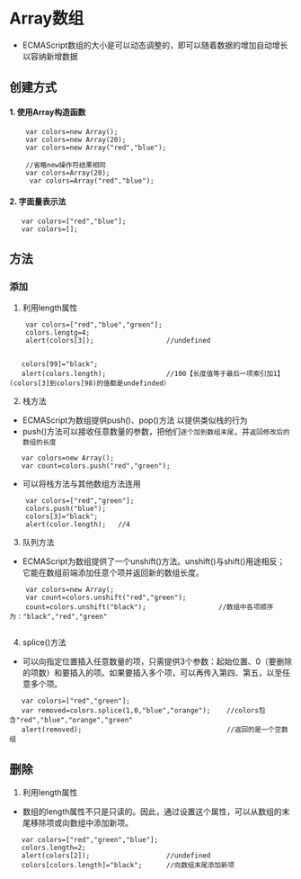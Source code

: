 # Array数组
- ECMAScript数组的大小是可以动态调整的，即可以随着数据的增加自动增长以容纳新增数据

## 创建方式
#### 1. 使用Array构造函数
````
    var colors=new Array();
    var colors=new Array(20);
    var colors=new Array("red","blue");
    
    //省略new操作符结果相同
    var colors=Array(20);
     var colors=Array("red","blue");
 ````
 #### 2. 字面量表示法
 ````
    var colors=["red","blue"];
    var colors=[];
   ````
 ## 方法
 ### 添加
 1. 利用length属性
 ````
     var colors=["red","blue","green"];
     colors.lengtg=4;
     alert(colors[3]);                  //undefined


    colors[99]="black";
    alert(colors.length);               //100【长度值等于最后一项索引加1】(colors[3]到colors[98)的值都是undefinded）
 ````
 2. 栈方法
 - ECMAScript为数组提供push()、pop()方法 以提供类似栈的行为
 - push()方法可以接收任意数量的参数，把他们`逐个加到数组末尾`，并`返回修改后的数组的长度`
 ````
    var colors=new Array();
    var count=colors.push("red","green");
 ````
- 可以将栈方法与其他数组方法连用
```
    var colors=["red","green"];
    colors.push("blue");
    colors[3]="black";
    alert(color.length);   //4
```

3. 队列方法
- ECMAScript为数组提供了一个unshift()方法。unshift()与shift()用途相反；它能在数组前端添加任意个项并返回新的数组长度。
````
    var colors=new Array(;
    var count=colors.unshift("red","green");
    count=colors.unshift("black");                  //数组中各项顺序为："black","red","green"
    
````
4. splice()方法
- 可以向指定位置插入任意数量的项，只需提供3个参数：起始位置、0（要删除的项数）和要插入的项。如果要插入多个项，可以再传入第四、第五，以至任意多个项。
 ````
    var colors=["red","green"];
    var removed=colors.splice(1,0,"blue","orange");    //colors包含"red","blue","orange","green"
    alert(removed);                                    //返回的是一个空数组
 ````
 
 ## 删除
 1. 利用length属性
 - 数组的length属性不只是只读的。因此，通过设置这个属性，可以从数组的末尾移除项或向数组中添加新项。
 ````
    var colors=["red","green","blue"];
    colors.length=2;
    alert(colors[2]);                   //undefined
    colors[colors.length]="black";      //向数组末尾添加新项
 ````
 